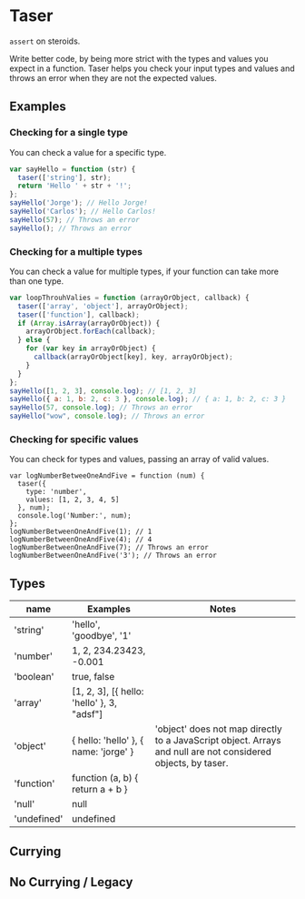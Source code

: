 # Taser

`assert` on steroids.

Write better code, by being more strict with the types and values you expect in a function. Taser helps you check your input types and values and throws an error when they are not the expected values.

## Examples

### Checking for a single type

You can check a value for a specific type.

```javascript
var sayHello = function (str) {
  taser(['string'], str);
  return 'Hello ' + str + '!';
};
sayHello('Jorge'); // Hello Jorge!
sayHello('Carlos'); // Hello Carlos!
sayHello(57); // Throws an error
sayHello(); // Throws an error
```

### Checking for a multiple types

You can check a value for multiple types, if your function can take more than one type.

```javascript
var loopThrouhValies = function (arrayOrObject, callback) {
  taser(['array', 'object'], arrayOrObject);
  taser(['function'], callback);
  if (Array.isArray(arrayOrObject)) {
    arrayOrObject.forEach(callback);
  } else {
    for (var key in arrayOrObject) {
      callback(arrayOrObject[key], key, arrayOrObject);
    }
  }
};
sayHello([1, 2, 3], console.log); // [1, 2, 3]
sayHello({ a: 1, b: 2, c: 3 }, console.log); // { a: 1, b: 2, c: 3 }
sayHello(57, console.log); // Throws an error
sayHello("wow", console.log); // Throws an error
```

### Checking for specific values

You can check for types and values, passing an array of valid values.

```
var logNumberBetweeOneAndFive = function (num) {
  taser({
    type: 'number',
    values: [1, 2, 3, 4, 5]
  }, num);
  console.log('Number:', num);
};
logNumberBetweenOneAndFive(1); // 1
logNumberBetweenOneAndFive(4); // 4
logNumberBetweenOneAndFive(7); // Throws an error
logNumberBetweenOneAndFive('3'); // Throws an error
```

## Types

| name        | Examples                                   | Notes                                                                                                        |
|-------------|--------------------------------------------|--------------------------------------------------------------------------------------------------------------|
| 'string'    | 'hello', 'goodbye', '1'                    |                                                                                                              |
| 'number'    | 1, 2, 234.23423, -0.001                    |                                                                                                              |
| 'boolean'   | true, false                                |                                                                                                              |
| 'array'     | [1, 2, 3], [{ hello: 'hello' }, 3, "adsf"] |                                                                                                              |
| 'object'    | { hello: 'hello' }, { name: 'jorge' }      | 'object' does not map directly to a JavaScript object. Arrays and null are not considered objects, by taser. |
| 'function'  | function (a, b) { return a + b }           |                                                                                                              |
| 'null'      | null                                       |                                                                                                              |
| 'undefined' | undefined                                  |                                                                                                              |

## Currying

## No Currying / Legacy
